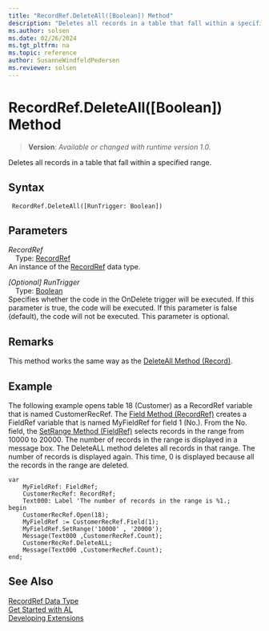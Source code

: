 ```yaml
---
title: "RecordRef.DeleteAll([Boolean]) Method"
description: "Deletes all records in a table that fall within a specified range."
ms.author: solsen
ms.date: 02/26/2024
ms.tgt_pltfrm: na
ms.topic: reference
author: SusanneWindfeldPedersen
ms.reviewer: solsen
---
```

[//]: # (START>DO_NOT_EDIT)
[//]: # (IMPORTANT:Do not edit any of the content between here and the END>DO_NOT_EDIT.)
[//]: # (Any modifications should be made in the .xml files in the ModernDev repo.)
# RecordRef.DeleteAll([Boolean]) Method
> **Version**: _Available or changed with runtime version 1.0._

Deletes all records in a table that fall within a specified range.


## Syntax
```AL
 RecordRef.DeleteAll([RunTrigger: Boolean])
```
## Parameters
*RecordRef*  
&emsp;Type: [RecordRef](recordref-data-type.md)  
An instance of the [RecordRef](recordref-data-type.md) data type.  

*[Optional] RunTrigger*  
&emsp;Type: [Boolean](../boolean/boolean-data-type.md)  
Specifies whether the code in the OnDelete trigger will be executed. If this parameter is true, the code will be executed. If this parameter is false (default), the code will not be executed. This parameter is optional.  



[//]: # (IMPORTANT: END>DO_NOT_EDIT)

## Remarks  
 This method works the same way as the [DeleteAll Method \(Record\)](../library.md).  
  
## Example  
 The following example opens table 18 \(Customer\) as a RecordRef variable that is named CustomerRecRef. The [Field Method \(RecordRef\)](recordref-field-method.md) creates a FieldRef variable that is named MyFieldRef for field 1 \(No.\). From the No. field, the [SetRange Method \(FieldRef\)](../fieldref/fieldref-setrange-method.md) selects records in the range from 10000 to 20000. The number of records in the range is displayed in a message box. The DeleteALL method deletes all records in that range. The number of records is displayed again. This time, 0 is displayed because all the records in the range are deleted.
 
```al
var
    MyFieldRef: FieldRef;
    CustomerRecRef: RecordRef;
    Text000: Label 'The number of records in the range is %1.;
begin 
    CustomerRecRef.Open(18);  
    MyFieldRef := CustomerRecRef.Field(1);  
    MyFieldRef.SetRange('10000' , '20000');  
    Message(Text000 ,CustomerRecRef.Count);  
    CustomerRecRef.DeleteALL;  
    Message(Text000 ,CustomerRecRef.Count);  
end;
```  
  

## See Also
[RecordRef Data Type](recordref-data-type.md)  
[Get Started with AL](../../devenv-get-started.md)  
[Developing Extensions](../../devenv-dev-overview.md)